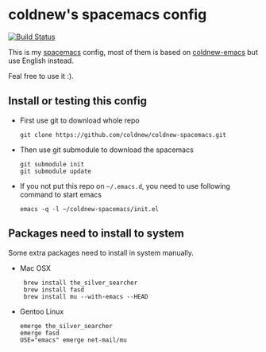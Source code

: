 # coldnew's spacemacs config

[![Build Status](https://travis-ci.org/coldnew/coldnew-spacemacs.svg?branch=master)](https://travis-ci.org/coldnew/coldnew-spacemacs)

This is my [spacemacs](https://github.com/syl20bnr/spacemacs) config, most of them is based on [coldnew-emacs](https://github.com/coldnew/coldnew-emacs) but
use English instead.

Feal free to use it :).

## Install or testing this config

-   First use git to download whole repo

        git clone https://github.com/coldnew/coldnew-spacemacs.git

-   Then use git submodule to download the spacemacs

        git submodule init
        git submodule update

-   If you not put this repo on `~/.emacs.d`, you need to use following
    command to start emacs

        emacs -q -l ~/coldnew-spacemacs/init.el

## Packages need to install to system

Some extra packages need to install in system manually.

- Mac OSX

       brew install the_silver_searcher
       brew install fasd
       brew install mu --with-emacs --HEAD

- Gentoo Linux

      emerge the_silver_searcher
      emerge fasd
      USE="emacs" emerge net-mail/mu
